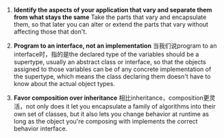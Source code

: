 1. **Identify the aspects of your application that vary and separate them from what stays the same**
Take the parts that vary and encapsulate them, so that later you can alter or extend the parts that vary without affecting those that don't. 

2. **Program to an interface, not an implementation**
当我们说program to an interface时，指的是the declared type of the variables should be a supertype, usually an abstract class or interface, so that the objects assigned to those variables can be of any concrete implementation of the supertype, which means the class declaring them doesn't have to know about the actual object types.

3. **Favor composition over inheritance**
相比inheritance，composition更灵活，not only does it let you encapsulate a family of algorithms into their own set of classes, but it also lets you change behavior at runtime as long as the object you're composing with implements the correct behavior interface.


